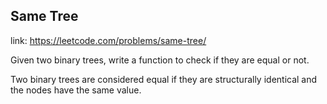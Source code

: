 ## Same Tree 
link: <https://leetcode.com/problems/same-tree/>

Given two binary trees, write a function to check if they are equal or not.


Two binary trees are considered equal if they are structurally identical and the nodes have the same value.
